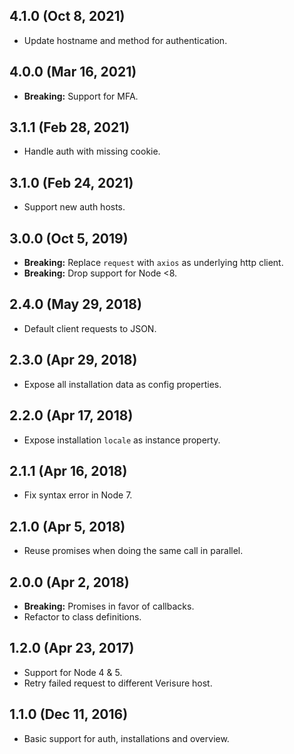 ## 4.1.0 (Oct 8, 2021)

* Update hostname and method for authentication.

## 4.0.0 (Mar 16, 2021)

* __Breaking:__ Support for MFA.

## 3.1.1 (Feb 28, 2021)

* Handle auth with missing cookie.

## 3.1.0 (Feb 24, 2021)

* Support new auth hosts.

## 3.0.0 (Oct 5, 2019)

* __Breaking:__ Replace `request` with `axios` as underlying http client.
* __Breaking:__ Drop support for Node <8.

## 2.4.0 (May 29, 2018)

* Default client requests to JSON.

## 2.3.0 (Apr 29, 2018)

* Expose all installation data as config properties.

## 2.2.0 (Apr 17, 2018)

* Expose installation `locale` as instance property.

## 2.1.1 (Apr 16, 2018)

* Fix syntax error in Node 7.

## 2.1.0 (Apr 5, 2018)

* Reuse promises when doing the same call in parallel.

## 2.0.0 (Apr 2, 2018)

* __Breaking:__ Promises in favor of callbacks.
* Refactor to class definitions.

## 1.2.0 (Apr 23, 2017)

* Support for Node 4 & 5.
* Retry failed request to different Verisure host.

## 1.1.0 (Dec 11, 2016)

* Basic support for auth, installations and overview.

